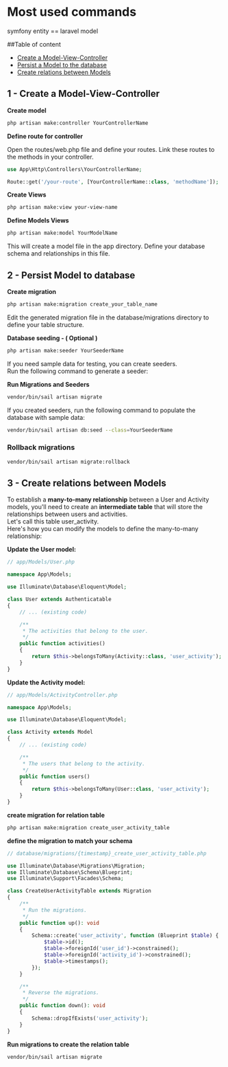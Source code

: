# Most used commands

symfony entity == laravel model

##Table of content  
- [Create a Model-View-Controller](#1---create-a-model-view-controller)  
- [Persist a Model to the database](#2---persist-model-to-database)  
- [Create relations between Models](#3---create-relations-between-models)

## 1 - Create a Model-View-Controller
**Create model**
````sh
php artisan make:controller YourControllerName
````

**Define route for controller**  
  
Open the routes/web.php file and define your routes. Link these routes to the methods in your controller.
````php
use App\Http\Controllers\YourControllerName;

Route::get('/your-route', [YourControllerName::class, 'methodName']);
````

**Create Views**
````sh
php artisan make:view your-view-name
````

**Define Models Views**
````sh
php artisan make:model YourModelName
````
This will create a model file in the app directory. Define your database schema and relationships in this file.


## 2 - Persist Model to database
**Create migration**
````sh
php artisan make:migration create_your_table_name
````

Edit the generated migration file in the database/migrations directory to define your table structure.

**Database seeding - ( Optional )**
````sh
php artisan make:seeder YourSeederName
````
If you need sample data for testing, you can create seeders.   
Run the following command to generate a seeder:

**Run Migrations and Seeders**
````sh
vendor/bin/sail artisan migrate
````
If you created seeders, run the following command to populate the database with sample data:
````sh
vendor/bin/sail artisan db:seed --class=YourSeederName
````

### Rollback migrations
````sh
vendor/bin/sail artisan migrate:rollback
````
## 3 - Create relations between Models

To establish a **many-to-many relationship** between a User and Activity models, you'll need to create an **intermediate table** that will store the relationships between users and activities.   
Let's call this table user_activity.    
Here's how you can modify the models to define the many-to-many relationship:

  
**Update the User model:**
`````php
// app/Models/User.php

namespace App\Models;

use Illuminate\Database\Eloquent\Model;

class User extends Authenticatable
{
    // ... (existing code)

    /**
     * The activities that belong to the user.
     */
    public function activities()
    {
        return $this->belongsToMany(Activity::class, 'user_activity');
    }
}
`````
**Update the Activity model:**
`````php
// app/Models/ActivityController.php

namespace App\Models;

use Illuminate\Database\Eloquent\Model;

class Activity extends Model
{
    // ... (existing code)

    /**
     * The users that belong to the activity.
     */
    public function users()
    {
        return $this->belongsToMany(User::class, 'user_activity');
    }
}
`````

**create migration for relation table**
`````sh
php artisan make:migration create_user_activity_table
`````

**define the migration to match your schema**
`````php
// database/migrations/{timestamp}_create_user_activity_table.php

use Illuminate\Database\Migrations\Migration;
use Illuminate\Database\Schema\Blueprint;
use Illuminate\Support\Facades\Schema;

class CreateUserActivityTable extends Migration
{
    /**
     * Run the migrations.
     */
    public function up(): void
    {
        Schema::create('user_activity', function (Blueprint $table) {
            $table->id();
            $table->foreignId('user_id')->constrained();
            $table->foreignId('activity_id')->constrained();
            $table->timestamps();
        });
    }

    /**
     * Reverse the migrations.
     */
    public function down(): void
    {
        Schema::dropIfExists('user_activity');
    }
}
`````

**Run migrations to create the relation table**
`````sh
vendor/bin/sail artisan migrate
`````
